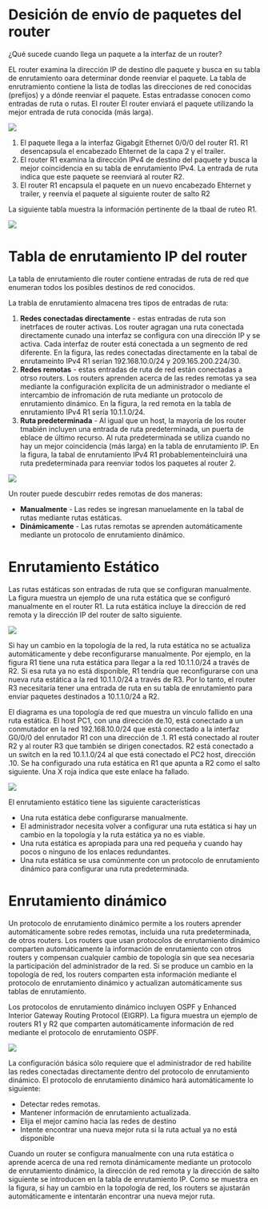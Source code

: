 # Desición de envío de paquetes del router

¿Qué sucede cuando llega un paquete a la interfaz de un router?

EL router examina la dirección IP de destino dle paquete y busca en su tabla de enrutamiento oara determinar donde reenviar el paquete. La tabla de enrutramiento contiene la lista de todlas las direcciones de red conocidas (prefijos) y a dónde reenviar el paquete. Estas entradasse conocen como entradas de ruta o rutas. El router El router enviará el paquete utilizando la mejor entrada de ruta conocida (más larga).

![](https://ccnadesdecero.es/wp-content/uploads/2020/03/Decisi%C3%B3n-reenv%C3%ADo-de-paquetes-Router.png)

1.  El paquete llega a la interfaz Gigabgit Ethernet 0/0/0 del router R1. R1 desencapsula el encabezado Ehternet de la capa 2 y el trailer.
2.  El router R1 examina la dirección IPv4 de destino del paquete y busca la mejor coincidencia en su tabla de enrutamiento IPv4. La entrada de ruta indica que este paquete se reenviará al router R2.
3.  El router R1 encapsula el paquete en un nuevo encabezado Ehternet y trailer, y reenvía el paquete al siguiente router de salto R2

La siguiente tabla muestra la información pertinente de la tbaal de ruteo R1.

![](https://ccnadesdecero.es/wp-content/uploads/2020/03/Tabla-de-enrutamiento-de-Router-IP.png)

# Tabla de enrutamiento IP del router

La tabla de enrutamiento dle router contiene entradas de ruta de red que enumeran todos los posibles destinos de red conocidos.

La trabla de enrutamiento almacena tres tipos de entradas de ruta:

1.  **Redes conectadas directamente** - estas entradas de ruta son inetrfaces de router activas. Los router agragan una ruta conectada directamente cunado una interfaz se configura con una dirección IP y se activa. Cada interfaz de router está conectada a un segmento de red diferente. En la figura, las redes conectadas directamente en la tabal de enrutameinto IPv4 R1 serían 192.168.10.0/24 y 209.165.200.224/30.
2.  **Redes remotas** - estas entradas de ruta de red están conectadas a otrso routers. Los routers aprenden acerca de las redes remotas ya sea mediante la configuración explícita de un administrador o mediante el intercambio de infromación de ruta mediante un protocolo de enrutamiento dinámico. En la figura, la red remota en la tabla de enrutamiento IPv4 R1 sería 10.1.1.0/24.
3.  **Ruta predeterminada** - Al igual que un host, la mayoría de los router tmabién incluyen una entrada de ruta predeterminada, un puerta de eblace de último recurso. Al ruta predeterminada se utiliza cuando no hay un mejor coincidencia (más larga) en la tabla de enrutamiento IP. En la figura, la tabal de enrutamiento IPv4 R1 probablementeincluirá una ruta predeterminada para reenviar todos los paquetes al router 2.

![](https://ccnadesdecero.es/wp-content/uploads/2020/03/Enrutamiento-Est%C3%A1tico-manual.png)

Un router puede descubirr redes remotas de dos maneras:

-   **Manualmente** - Las redes se ingresan manuelamente en la tabal de rutas mediante rutas estáticas.
-   **Dinámicamente** - Las rutas remotas se aprenden automáticamente mediante un protocolo de enrutamiento dinámico.

# Enrutamiento Estático

Las rutas estáticas son entradas de ruta que se configuran manualmente. La figura muestra un ejemplo de una ruta estática que se configuró manualmente en el router R1. La ruta estática incluye la dirección de red remota y la dirección IP del router de salto siguiente.

![](https://ccnadesdecero.es/wp-content/uploads/2020/03/Ruta-est%C3%A1tica-con-cambio-topolog%C3%ADa.png)

Si hay un cambio en la topología de la red, la ruta estática no se actualiza automáticamente y debe reconfigurarse manualmente. Por ejemplo, en la figura R1 tiene una ruta estática para llegar a la red 10.1.1.0/24 a través de R2. Si esa ruta ya no está disponible, R1 tendría que reconfigurarse con una nueva ruta estática a la red 10.1.1.0/24 a través de R3. Por lo tanto, el router R3 necesitaría tener una entrada de ruta en su tabla de enrutamiento para enviar paquetes destinados a 10.1.1.0/24 a R2.

El diagrama es una topología de red que muestra un vínculo fallido en una ruta estática. El host PC1, con una dirección de.10, está conectado a un conmutador en la red 192.168.10.0/24 que está conectado a la interfaz G0/0/0 del enrutador R1 con una dirección de .1. R1 está conectado al router R2 y al router R3 que también se dirigen conectados. R2 está conectado a un switch en la red 10.1.1.0/24 al que está conectado el PC2 host, dirección .10. Se ha configurado una ruta estática en R1 que apunta a R2 como el salto siguiente. Una X roja indica que este enlace ha fallado.

![](https://ccnadesdecero.es/wp-content/uploads/2020/03/Enrutamiento-Din%C3%A1mico-con-OSPF.png)

El enrutamiento estático tiene las siguiente características

-   Una ruta estática debe configurarse manualmente.
-   El administrador necesita volver a configurar una ruta estática si hay un cambio en la topología y la ruta estática ya no es viable.
-   Una ruta estática es apropiada para una red pequeña y cuando hay pocos o ninguno de los enlaces redundantes.
-   Una ruta estática se usa comúnmente con un protocolo de enrutamiento dinámico para configurar una ruta predeterminada.

# Enrutamiento dinámico

Un protocolo de enrutamiento dinámico permite a los routers aprender automáticamente sobre redes remotas, incluida una ruta predeterminada, de otros routers. Los routers que usan protocolos de enrutamiento dinámico comparten automáticamente la información de enrutamiento con otros routers y compensan cualquier cambio de topología sin que sea necesaria la participación del administrador de la red. Si se produce un cambio en la topología de red, los routers comparten esta información mediante el protocolo de enrutamiento dinámico y actualizan automáticamente sus tablas de enrutamiento.

Los protocolos de enrutamiento dinámico incluyen OSPF y Enhanced Interior Gateway Routing Protocol (EIGRP). La figura muestra un ejemplo de routers R1 y R2 que comparten automáticamente información de red mediante el protocolo de enrutamiento OSPF.

![](https://ccnadesdecero.es/wp-content/uploads/2020/03/Ruta-din%C3%A1mica-con-cambio-topolog%C3%ADa.png)

La configuración básica sólo requiere que el administrador de red habilite las redes conectadas directamente dentro del protocolo de enrutamiento dinámico. El protocolo de enrutamiento dinámico hará automáticamente lo siguiente:

-   Detectar redes remotas.
-   Mantener información de enrutamiento actualizada.
-   Elija el mejor camino hacia las redes de destino
-   Intente encontrar una nueva mejor ruta si la ruta actual ya no está disponible

Cuando un router se configura manualmente con una ruta estática o aprende acerca de una red remota dinámicamente mediante un protocolo de enrutamiento dinámico, la dirección de red remota y la dirección de salto siguiente se introducen en la tabla de enrutamiento IP. Como se muestra en la figura, si hay un cambio en la topología de red, los routers se ajustarán automáticamente e intentarán encontrar una nueva mejor ruta.